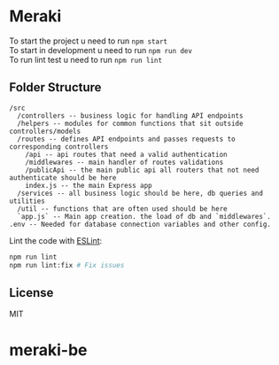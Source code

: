 # Meraki

To start the project u need to run `npm start`<br>
To start in development u need to run `npm run dev`<br>
To run lint test u need to run `npm run lint`<br>

## Folder Structure
```
/src
  /controllers -- business logic for handling API endpoints
  /helpers -- modules for common functions that sit outside controllers/models
  /routes -- defines API endpoints and passes requests to corresponding controllers
    /api -- api routes that need a valid authentication
    /middlewares -- main handler of routes validations
    /publicApi -- the main public api all routers that not need authenticate should be here
    index.js -- the main Express app
  /services -- all business logic should be here, db queries and utilities
  /util -- functions that are often used should be here 
  `app.js` -- Main app creation. the load of db and `middlewares`.
.env -- Needed for database connection variables and other config.
```

Lint the code with [ESLint](https://eslint.org):

```sh
npm run lint
npm run lint:fix # Fix issues
```

## License
MIT
# meraki-be
